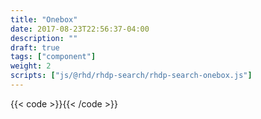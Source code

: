 ```yaml
---
title: "Onebox"
date: 2017-08-23T22:56:37-04:00
description: ""
draft: true
tags: ["component"]
weight: 2
scripts: ["js/@rhd/rhdp-search/rhdp-search-onebox.js"]
---
```


{{< code >}}<rhdp-search-onebox url="../../json/onebox.json" term="fuse"></rhdp-search-onebox>{{< /code >}}